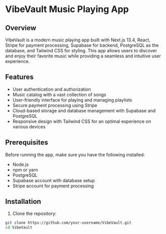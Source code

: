 # VibeVault Music Playing App

## Overview

VibeVault is a modern music playing app built with Next.js 13.4, React, Stripe for payment processing, Supabase for backend, PostgreSQL as the database, and Tailwind CSS for styling. This app allows users to discover and enjoy their favorite music while providing a seamless and intuitive user experience.

## Features

- User authentication and authorization
- Music catalog with a vast collection of songs
- User-friendly interface for playing and managing playlists
- Secure payment processing using Stripe
- Cloud-based storage and database management with Supabase and PostgreSQL
- Responsive design with Tailwind CSS for an optimal experience on various devices

## Prerequisites

Before running the app, make sure you have the following installed:

- Node.js
- npm or yarn
- PostgreSQL
- Supabase account with database setup
- Stripe account for payment processing

## Installation

1. Clone the repository:

```bash
git clone https://github.com/your-username/VibeVault.git
cd VibeVault
